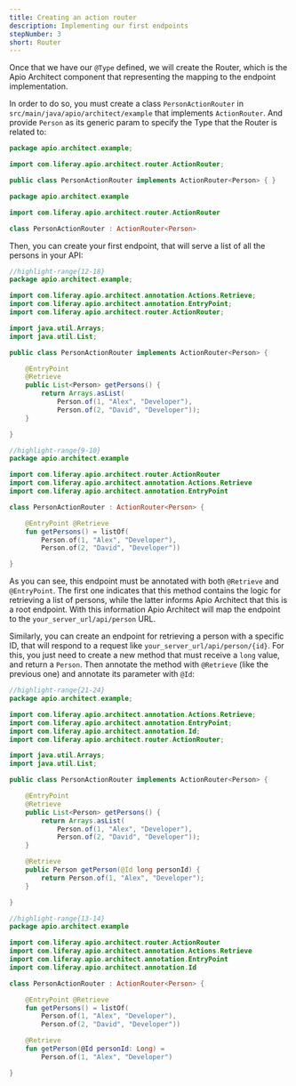 ```yaml
---
title: Creating an action router
description: Implementing our first endpoints
stepNumber: 3
short: Router
---
```


Once that we have our `@Type` defined, we will create the Router, which is the Apio Architect component that representing the mapping to the endpoint implementation.

In order to do so, you must create a class `PersonActionRouter` in `src/main/java/apio/architect/example` that implements `ActionRouter`. And provide `Person` as its generic param to specify the Type that the Router is related to:

```java
package apio.architect.example;

import com.liferay.apio.architect.router.ActionRouter;

public class PersonActionRouter implements ActionRouter<Person> { }
```

```kotlin
package apio.architect.example

import com.liferay.apio.architect.router.ActionRouter

class PersonActionRouter : ActionRouter<Person>
```

Then, you can create your first endpoint, that will serve a list of all the persons in your API:

```java
//highlight-range{12-18}
package apio.architect.example;

import com.liferay.apio.architect.annotation.Actions.Retrieve;
import com.liferay.apio.architect.annotation.EntryPoint;
import com.liferay.apio.architect.router.ActionRouter;

import java.util.Arrays;
import java.util.List;

public class PersonActionRouter implements ActionRouter<Person> {

    @EntryPoint
    @Retrieve
    public List<Person> getPersons() {
        return Arrays.asList(
            Person.of(1, "Alex", "Developer"),
            Person.of(2, "David", "Developer"));
    }

}
```

```kotlin
//highlight-range{9-10}
package apio.architect.example

import com.liferay.apio.architect.router.ActionRouter
import com.liferay.apio.architect.annotation.Actions.Retrieve
import com.liferay.apio.architect.annotation.EntryPoint

class PersonActionRouter : ActionRouter<Person> {

    @EntryPoint @Retrieve
    fun getPersons() = listOf(
        Person.of(1, "Alex", "Developer"), 
        Person.of(2, "David", "Developer"))

}
```

As you can see, this endpoint must be annotated with both `@Retrieve` and `@EntryPoint`. The first one indicates that this method contains the logic for retrieving a list of persons, while the latter informs Apio Architect that this is a root endpoint.  With this information Apio Architect will map the endpoint to the `your_server_url/api/person` URL.

Similarly, you can create an endpoint for retrieving a person with a specific ID, that will respond to a request like `your_server_url/api/person/{id}`. For this, you just need to create a new method that must receive a `long` value, and return a `Person`. Then annotate the method with `@Retrieve` (like the previous one) and annotate its parameter with `@Id`:

```java
//highlight-range{21-24}
package apio.architect.example;

import com.liferay.apio.architect.annotation.Actions.Retrieve;
import com.liferay.apio.architect.annotation.EntryPoint;
import com.liferay.apio.architect.annotation.Id;
import com.liferay.apio.architect.router.ActionRouter;

import java.util.Arrays;
import java.util.List;

public class PersonActionRouter implements ActionRouter<Person> {

    @EntryPoint
    @Retrieve
    public List<Person> getPersons() {
        return Arrays.asList(
            Person.of(1, "Alex", "Developer"),
            Person.of(2, "David", "Developer"));
    }

    @Retrieve
    public Person getPerson(@Id long personId) {
        return Person.of(1, "Alex", "Developer");
    }

}
```

```kotlin
//highlight-range{13-14}
package apio.architect.example

import com.liferay.apio.architect.router.ActionRouter
import com.liferay.apio.architect.annotation.Actions.Retrieve
import com.liferay.apio.architect.annotation.EntryPoint
import com.liferay.apio.architect.annotation.Id

class PersonActionRouter : ActionRouter<Person> {

    @EntryPoint @Retrieve
    fun getPersons() = listOf(
        Person.of(1, "Alex", "Developer"), 
        Person.of(2, "David", "Developer"))

    @Retrieve
    fun getPerson(@Id personId: Long) = 
        Person.of(1, "Alex", "Developer")

}
```
